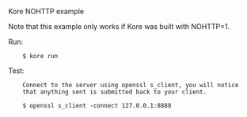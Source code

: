 Kore NOHTTP example

Note that this example only works if Kore was built with NOHTTP=1.

Run:
```
	$ kore run
```

Test:
```
	Connect to the server using openssl s_client, you will notice
	that anything sent is submitted back to your client.

	$ openssl s_client -connect 127.0.0.1:8888
```
